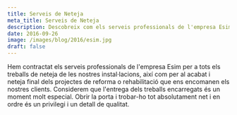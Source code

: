 ```yaml
---
title: Serveis de Neteja
meta_title: Serveis de Neteja
description: Descobreix com els serveis professionals de l'empresa Esim ens ajuden a mantenir les nostres instal·lacions impecables i a proporcionar un acabat de qualitat en cada projecte de reforma o rehabilitació.
date: 2016-09-26
image: /images/blog/2016/esim.jpg
draft: false
---
```


Hem contractat els serveis professionals de l'empresa Esim per a tots els treballs de neteja de les nostres instal·lacions, així com per al acabat i neteja final dels projectes de reforma o rehabilitació que ens encomanen els nostres clients. Considerem que l'entrega dels treballs encarregats és un moment molt especial. Obrir la porta i trobar-ho tot absolutament net i en ordre és un privilegi i un detall de qualitat.

